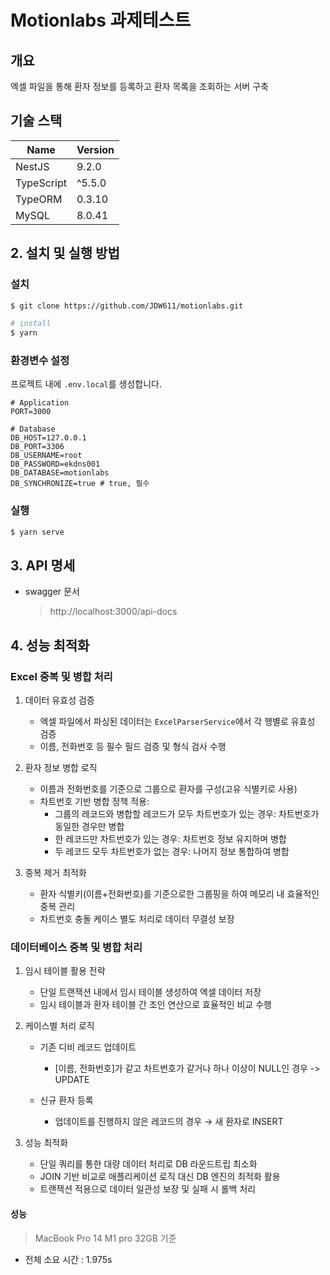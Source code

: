 # Motionlabs 과제테스트

## 개요

엑셀 파일을 통해 환자 정보를 등록하고 환자 목록을 조회하는 서버 구축

## 기술 스택

| Name       | Version |
| ---------- | ------- |
| NestJS     | 9.2.0   |
| TypeScript | ^5.5.0  |
| TypeORM    | 0.3.10  |
| MySQL      | 8.0.41  |

## 2. 설치 및 실행 방법

### 설치

```bash
$ git clone https://github.com/JDW611/motionlabs.git

# install
$ yarn
```

### 환경변수 설정

프로젝트 내에 `.env.local`를 생성합니다.

```.env.local
# Application
PORT=3000

# Database
DB_HOST=127.0.0.1
DB_PORT=3306
DB_USERNAME=root
DB_PASSWORD=ekdns001
DB_DATABASE=motionlabs
DB_SYNCHRONIZE=true # true, 필수

```

### 실행

```bash
$ yarn serve
```

## 3. API 명세

-   swagger 문서
    > http://localhost:3000/api-docs

## 4. 성능 최적화

### Excel 중복 및 병합 처리

1. 데이터 유효성 검증

    - 엑셀 파일에서 파싱된 데이터는 `ExcelParserService`에서 각 행별로 유효성 검증
    - 이름, 전화번호 등 필수 필드 검증 및 형식 검사 수행

2. 환자 정보 병합 로직

    - 이름과 전화번호를 기준으로 그룹으로 환자를 구성(고유 식별키로 사용)
    - 차트번호 기반 병합 정책 적용:
        - 그룹의 레코드와 병합할 레코드가 모두 차트번호가 있는 경우: 차트번호가 동일한 경우만 병합
        - 한 레코드만 차트번호가 있는 경우: 차트번호 정보 유지하며 병합
        - 두 레코드 모두 차트번호가 없는 경우: 나머지 정보 통합하여 병합

3. 중복 제거 최적화
    - 환자 식별키(이름+전화번호)를 기준으로한 그룹핑을 하여 메모리 내 효율적인 중복 관리
    - 차트번호 충돌 케이스 별도 처리로 데이터 무결성 보장

### 데이터베이스 중복 및 병합 처리

1. 임시 테이블 활용 전략

    - 단일 트랜잭션 내에서 임시 테이블 생성하여 엑셀 데이터 저장
    - 임시 테이블과 환자 테이블 간 조인 연산으로 효율적인 비교 수행

2. 케이스별 처리 로직

    - 기존 디비 레코드 업데이트

        - [이름, 전화번호]가 같고 차트번호가 같거나 하나 이상이 NULL인 경우 -> UPDATE

    - 신규 환자 등록

        - 업데이트를 진행하지 않은 레코드의 경우 → 새 환자로 INSERT

3. 성능 최적화
    - 단일 쿼리를 통한 대량 데이터 처리로 DB 라운드트립 최소화
    - JOIN 기반 비교로 애플리케이션 로직 대신 DB 엔진의 최적화 활용
    - 트랜잭션 적용으로 데이터 일관성 보장 및 실패 시 롤백 처리

#### 성능

> MacBook Pro 14 M1 pro 32GB 기준

-   전체 소요 시간 : 1.975s
